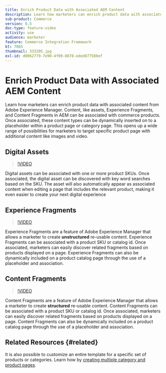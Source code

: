 ```yaml
---
title: Enrich Product Data with Associated AEM Content
description: Learn how marketers can enrich product data with associated content from Adobe Experience Manager. Content, like assets and Experience Fragments in AEM can be associated with commerce products. Once associated, these content types can be dynamically inserted on to a placeholder within a product page or category page. This opens up a wide range of possibilities for marketers to target specific product page with additional content like images and video.
sub-product: Commerce
version: 6.5
doc-type: feature-video
activity: use
audience: marketer
feature: Commerce Integration Framework
kt: 7065
thumbnail: 333205.jpg
exl-id: d0062779-7e90-4f09-8878-eded877580ef
---
```

# Enrich Product Data with Associated AEM Content

Learn how marketers can enrich product data with associated content from Adobe Experience Manager. Content, like assets, Experience Fragments, and Content Fragments in AEM can be associated with commerce products. Once associated, these content types can be dynamically inserted on to a placeholder within a product page or category page. This opens up a wide range of possibilities for marketers to target specific product page with additional content like images and video.

## Digital Assets

>[!VIDEO](https://video.tv.adobe.com/v/339121/?quality=12&learn=on)

Digital assets can be associated with one or more product SKUs. Once associated, the digital asset can be discovered with key word searches based on the SKU. The asset will also automatically appear as associated content when editing a page that includes the relevant product, making it even easier to create your next digital experience

## Experience Fragments

>[!VIDEO](https://video.tv.adobe.com/v/333205/?quality=12&learn=on)

Experience Fragments are a feature of Adobe Experience Manager that allows a marketer to create **unstructured** re-usable content. Experience Fragments can be associated with a product SKU or catalog id. Once associated, marketers can easily discover related fragments based on products displayed on a page. Experience Fragments can also be dynamically included on a product catalog page through the use of a placeholder and association.

## Content Fragments

>[!VIDEO](https://video.tv.adobe.com/v/339182/?quality=12&learn=on)

Content Fragments are a feature of Adobe Experience Manager that allows a marketer to create **structured** re-usable content. Content Fragments can be associated with a product SKU or catalog id. Once associated, marketers can easily discover related fragments based on products displayed on a page. Content Fragments can also be dynamically included on a product catalog page through the use of a placeholder and association.

## Related Resources {#related}

It is also possible to customize an entire template for a specific set of products or categories. Learn how by [creating multiple category and product pages](/help/commerce/cif/configuring/multi-template-usage.md).
